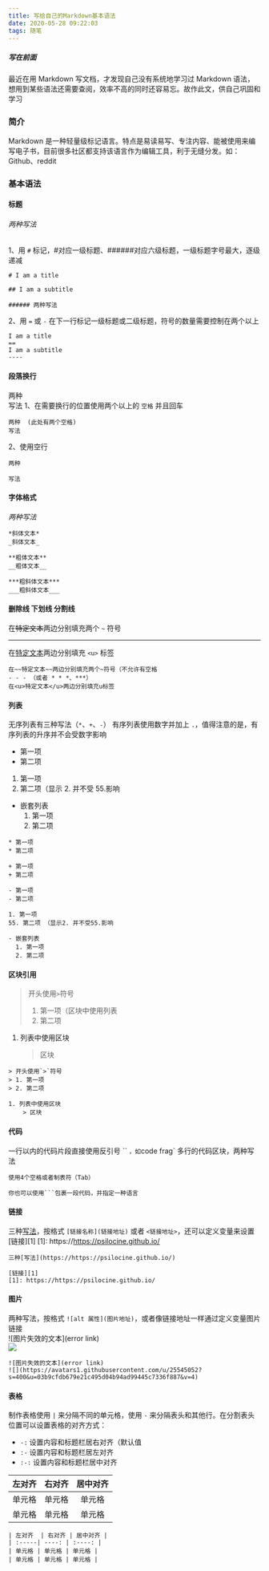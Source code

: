 ```yaml
---
title: 写给自己的Markdown基本语法
date: 2020-05-28 09:22:03
tags: 随笔
---
```


##### 写在前面

最近在用 Markdown 写文档，才发现自己没有系统地学习过 Markdown 语法，想用到某些语法还需要查阅，效率不高的同时还容易忘。故作此文，供自己巩固和学习

### 简介

Markdown 是一种轻量级标记语言。特点是易读易写、专注内容、能被使用来编写电子书，目前很多社区都支持该语言作为编辑工具，利于无缝分发。如：Github、reddit

### 基本语法

#### 标题

###### 两种写法

1、用 `#` 标记，#对应一级标题、######对应六级标题，一级标题字号最大，逐级递减

```
# I am a title

## I am a subtitle

###### 两种写法
```

2、用 `=` 或 `-` 在下一行标记一级标题或二级标题，符号的数量需要控制在两个以上

```
I am a title
==
I am a subtitle
----
```

#### 段落换行

两种  
写法
1、在需要换行的位置使用两个以上的 `空格` 并且回车

```
两种  (此处有两个空格)
写法
```

2、使用空行

```
两种

写法
```

#### 字体格式

_两种写法_

```
*斜体文本*
_斜体文本_

**粗体文本**
__粗体文本__

***粗斜体文本***
___粗斜体文本___
```

#### 删除线 下划线 分割线

在~~特定文本~~两边分别填充两个 `~` 符号

---

在<u>特定文本</u>两边分别填充 `<u>` 标签

```
在~~特定文本~~两边分别填充两个~符号（不允许有空格
- - - （或者 * * *、***）
在<u>特定文本</u>两边分别填充u标签
```

#### 列表

无序列表有三种写法（`*`、`+`、`-`）
有序列表使用数字并加上 `.`，值得注意的是，有序列表的升序并不会受数字影响

- 第一项
- 第二项

1. 第一项
2. 第二项（显示 2. 并不受 55.影响

- 嵌套列表
  1. 第一项
  2. 第二项

```
* 第一项
* 第二项

+ 第一项
+ 第二项

- 第一项
- 第二项

1. 第一项
55. 第二项 （显示2. 并不受55.影响

- 嵌套列表
  1. 第一项
  2. 第二项
```

#### 区块引用

> 开头使用`>`符号
>
> 1. 第一项（区块中使用列表
> 2. 第二项

1. 列表中使用区块
   > 区块

```
> 开头使用`>`符号
> 1. 第一项
> 2. 第二项

1. 列表中使用区块
    > 区块
```

#### 代码

一行以内的代码片段直接使用反引号 `` `，如`code frag`
多行的代码区块，两种写法

    使用4个空格或者制表符（Tab）

````
你也可以使用```包裹一段代码，并指定一种语言
````

#### 链接

三种[写法](https://https://psilocine.github.io/)，按格式 `[链接名称](链接地址)` 或者 `<链接地址>`，还可以定义变量来设置[链接][1]
[1]: https://https://psilocine.github.io/

```
三种[写法](https://https://psilocine.github.io/)

[链接][1]
[1]: https://https://psilocine.github.io/
```

#### 图片

两种写法，按格式 `![alt 属性](图片地址)`，或者像链接地址一样通过定义变量图片链接  
![图片失效的文本](error link)  
![](https://avatars1.githubusercontent.com/u/25545052?s=400&u=03b9cfdb679e21c495d04b94ad99445c7336f887&v=4)

```
![图片失效的文本](error link)
![](https://avatars1.githubusercontent.com/u/25545052?s=400&u=03b9cfdb679e21c495d04b94ad99445c7336f887&v=4)
```

#### 表格

制作表格使用 `|` 来分隔不同的单元格，使用 `-` 来分隔表头和其他行。在分割表头位置可以设置表格的对齐方式：

- `-:` 设置内容和标题栏居右对齐（默认值
- `:-` 设置内容和标题栏居左对齐
- `:-:` 设置内容和标题栏居中对齐

| 左对齐 | 右对齐 | 居中对齐 |
| :----- | -----: | :------: |
| 单元格 | 单元格 |  单元格  |
| 单元格 | 单元格 |  单元格  |

```
| 左对齐  | 右对齐 | 居中对齐 |
| :-----| ----: | :----: |
| 单元格 | 单元格 | 单元格 |
| 单元格 | 单元格 | 单元格 |
```
